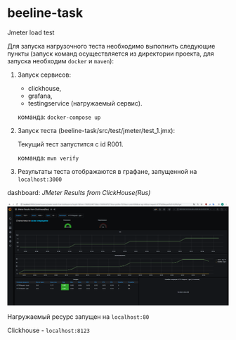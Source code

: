 # beeline-task
Jmeter load test

Для запуска нагрузочного теста необходимо выполнить следующие пункты
(запуск команд осуществляется из директории проекта, для запуска необходим `docker` и `maven`):
1. Запуск сервисов: 
    * clickhouse, 
    * grafana, 
    * testingservice (нагружаемый сервис).
    
    команда:
    `docker-compose up`
2. Запуск теста (beeline-task/src/test/jmeter/test_1.jmx):

    Текущий тест запустится с id R001.
    
    команда:
    `mvn verify`
    
3. Результаты теста отображаются в графане, запущенной на `localhost:3000`

dashboard: _JMeter Results from ClickHouse(Rus)_

![grafana](images/grafana-example.png)



Нагружаемый ресурс запущен на `localhost:80`

Clickhouse - `localhost:8123`
